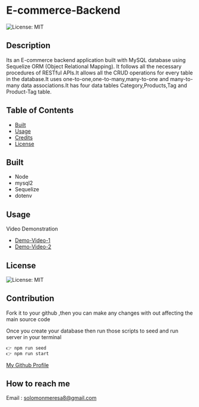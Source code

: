 # E-commerce-Backend

<!-- https://drive.google.com/file/d/1WL5LBI25Utgto6l4Wh0OHcPOsbWgQ8je/view

https://drive.google.com/file/d/1yc__G4vGlJXjhD8lPxte3bsLsdprvxV5/view -->

![License: MIT](https://img.shields.io/badge/License-MIT-green.svg)

## Description

Its an E-commerce backend application built with MySQL database using Sequelize ORM (Object Relational Mapping). It follows all the necessary procedures of RESTful APIs.It allows all the CRUD operations for every table in the database.It uses one-to-one,one-to-many,many-to-one and many-to-many data associations.It has four data tables Category,Products,Tag and Product-Tag table.

## Table of Contents

- [Built](#built)
- [Usage](#usage)
- [Credits](#credits)
- [License](#license)

## Built

- Node
- mysql2
- Sequelize
- dotenv

## Usage

Video Demonstration

- [Demo-Video-1](https://drive.google.com/file/d/1WL5LBI25Utgto6l4Wh0OHcPOsbWgQ8je/view)
- [Demo-Video-2](https://drive.google.com/file/d/1yc__G4vGlJXjhD8lPxte3bsLsdprvxV5/view)

## License

![License: MIT](https://img.shields.io/badge/License-MIT-green.svg)

## Contribution

Fork it to your github ,then you can make any changes with out affecting the main source code

Once you create your database then run those scripts to seed and run server in your terminal

```javascript
👉 npm run seed
👉 npm run start
```

[My Github Profile](https://github.com/solomonmeresa)

## How to reach me

Email : solomonmeresa8@gmail.com
